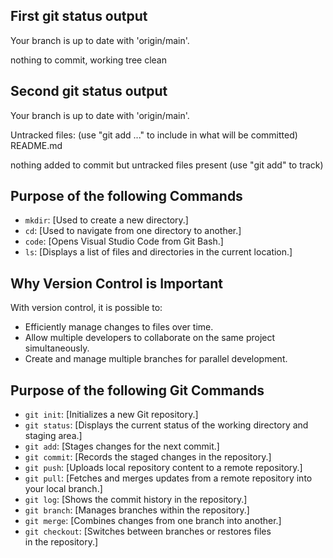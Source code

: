 ## First git status output

Your branch is up to date with 'origin/main'.

nothing to commit, working tree clean

## Second git status output

Your branch is up to date with 'origin/main'.

Untracked files:
  (use "git add <file>..." to include in what will be committed)       
        README.md

nothing added to commit but untracked files present (use "git add" to track)


## Purpose of the following Commands

- `mkdir`: [Used to create a new directory.]
- `cd`: [Used to navigate from one directory to another.]
- `code`: [Opens Visual Studio Code from Git Bash.]
- `ls`: [Displays a list of files and directories in the current location.]

## Why Version Control is Important

With version control, it is possible to:

- Efficiently manage changes to files over time.
- Allow multiple developers to collaborate on the same project simultaneously.
- Create and manage multiple branches for parallel development.

## Purpose of the following Git Commands

- `git init`: [Initializes a new Git repository.]
- `git status`: [Displays the current status of the working directory and staging area.]
- `git add`: [Stages changes for the next commit.]
- `git commit`: [Records the staged changes in the repository.]
- `git push`: [Uploads local repository content to a remote repository.]
- `git pull`: [Fetches and merges updates from a remote repository into your local branch.]
- `git log`: [Shows the commit history in the repository.]
- `git branch`: [Manages branches within the repository.]
- `git merge`: [Combines changes from one branch into another.]
- `git checkout`: [Switches between branches or restores files in the repository.]

